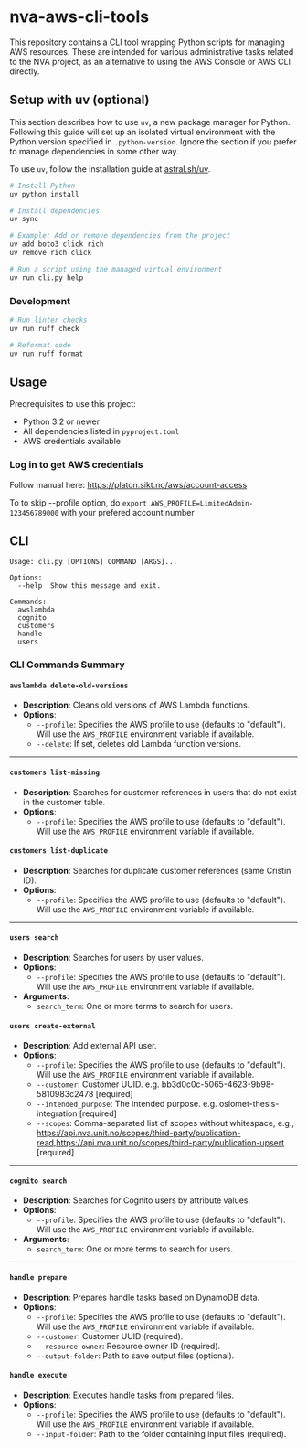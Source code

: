 # nva-aws-cli-tools

This repository contains a CLI tool wrapping Python scripts for managing AWS resources.
These are intended for various administrative tasks related to the NVA project, as an alternative to using the AWS Console or AWS CLI directly.


## Setup with uv (optional)

This section describes how to use `uv`, a new package manager for Python.
Following this guide will set up an isolated virtual environment with the Python version specified in `.python-version`.
Ignore the section if you prefer to manage dependencies in some other way.

To use `uv`, follow the installation guide at [astral.sh/uv](https://docs.astral.sh/uv/getting-started/installation/).

```bash
# Install Python
uv python install

# Install dependencies
uv sync

# Example: Add or remove dependencies from the project
uv add boto3 click rich
uv remove rich click

# Run a script using the managed virtual environment
uv run cli.py help
```

### Development

```bash
# Run linter checks
uv run ruff check

# Reformat code
uv run ruff format
```

## Usage

Preqrequisites to use this project:

* Python 3.2 or newer
* All dependencies listed in `pyproject.toml`
* AWS credentials available

### Log in to get AWS credentials

Follow manual here:
<https://platon.sikt.no/aws/account-access>

To to skip --profile option, do `export AWS_PROFILE=LimitedAdmin-123456789000` with your prefered account number 

## CLI 

```
Usage: cli.py [OPTIONS] COMMAND [ARGS]...

Options:
  --help  Show this message and exit.

Commands:
  awslambda
  cognito
  customers
  handle
  users
```

### **CLI Commands Summary**

#### **`awslambda delete-old-versions`**
- **Description**: Cleans old versions of AWS Lambda functions.
- **Options**:
  - `--profile`: Specifies the AWS profile to use (defaults to "default"). Will use the `AWS_PROFILE` environment variable if available.
  - `--delete`: If set, deletes old Lambda function versions.

---

#### **`customers list-missing`**
- **Description**: Searches for customer references in users that do not exist in the customer table.
- **Options**:
  - `--profile`: Specifies the AWS profile to use (defaults to "default"). Will use the `AWS_PROFILE` environment variable if available.

#### **`customers list-duplicate`**
- **Description**: Searches for duplicate customer references (same Cristin ID).
- **Options**:
  - `--profile`: Specifies the AWS profile to use (defaults to "default"). Will use the `AWS_PROFILE` environment variable if available.

---

#### **`users search`**
- **Description**: Searches for users by user values.
- **Options**:
  - `--profile`: Specifies the AWS profile to use (defaults to "default"). Will use the `AWS_PROFILE` environment variable if available.
- **Arguments**:
  - `search_term`: One or more terms to search for users.

#### **`users create-external`**
- **Description**: Add external API user.
- **Options**:
  - `--profile`: Specifies the AWS profile to use (defaults to "default"). Will use the `AWS_PROFILE` environment variable if available.
  - `--customer`: Customer UUID. e.g. bb3d0c0c-5065-4623-9b98-5810983c2478 [required]
  - `--intended_purpose`: The intended purpose. e.g. oslomet-thesis-integration  [required]
  - `--scopes`: Comma-separated list of scopes without whitespace, e.g., https://api.nva.unit.no/scopes/third-party/publication-read,https://api.nva.unit.no/scopes/third-party/publication-upsert  [required]

---

#### **`cognito search`**
- **Description**: Searches for Cognito users by attribute values.
- **Options**:
  - `--profile`: Specifies the AWS profile to use (defaults to "default"). Will use the `AWS_PROFILE` environment variable if available.
- **Arguments**:
  - `search_term`: One or more terms to search for users.

---

#### **`handle prepare`**
- **Description**: Prepares handle tasks based on DynamoDB data.
- **Options**:
  - `--profile`: Specifies the AWS profile to use (defaults to "default"). Will use the `AWS_PROFILE` environment variable if available.
  - `--customer`: Customer UUID (required).
  - `--resource-owner`: Resource owner ID (required).
  - `--output-folder`: Path to save output files (optional).

#### **`handle execute`**
- **Description**: Executes handle tasks from prepared files.
- **Options**:
  - `--profile`: Specifies the AWS profile to use (defaults to "default"). Will use the `AWS_PROFILE` environment variable if available.
  - `--input-folder`: Path to the folder containing input files (required).
